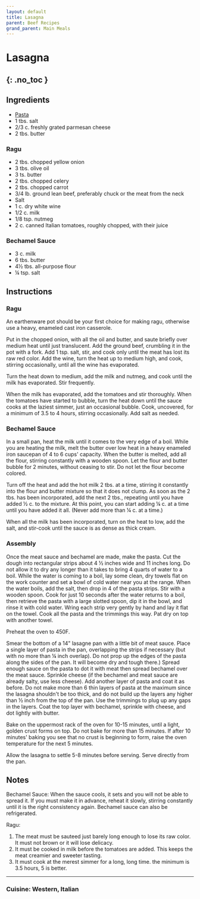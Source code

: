 ```yaml
---
layout: default
title: Lasagna
parent: Beef Recipes
grand_parent: Main Meals
---
```


# Lasagna
{: .no_toc }
---

## Ingredients

<ul>
	<li><a href ="pasta_dough" target = "_blank">Pasta</a></li>
	<li>1 tbs. salt</li>
	<li>2/3 c. freshly grated parmesan cheese</li>
	<li>2 tbs. butter</li>
</ul>

### Ragu
<ul>
	<li>2 tbs. chopped yellow onion</li>
	<li>3 tbs. olive oil</li>
	<li>3 ts. butter</li>
	<li>2 tbs. chopped celery</li>
	<li>2 tbs. chopped carrot</li>
	<li>3/4 lb. ground lean beef, preferably chuck or the meat from the neck</li>
	<li>Salt</li>
	<li>1 c. dry white wine</li>
	<li>1/2 c. milk</li>
	<li>1/8 tsp. nutmeg</li>
	<li>2 c. canned Italian tomatoes, roughly chopped, with their juice</li>
</ul>

### Bechamel Sauce
<ul>
	<li>3 c. milk</li>
	<li>6 tbs. butter</li>
	<li>4½ tbs. all-purpose flour</li>
	<li>¼ tsp. salt</li>
</ul>

## Instructions

### Ragu
An earthenware pot should be your first choice for making ragu, otherwise use a heavy, enameled cast iron casserole.

Put in the chopped onion, with all the oil and butter, and saute briefly over medium heat until just translucent. 
Add the ground beef, crumbling it in the pot with a fork. Add 1 tsp. salt, stir, and cook only until the meat has lost its raw red color. 
Add the wine, turn the heat up to medium high, and cook, stirring occasionally, until all the wine has evaporated.

Turn the heat down to medium, add the milk and nutmeg, and cook until the milk has evaporated. Stir frequently.

When the milk has evaporated, add the tomatoes and stir thoroughly. When the tomatoes have started to bubble, turn the heat down 
until the sauce cooks at the laziest simmer, just an occasional bubble. Cook, uncovered, for a minimum of 3.5 to 4 hours, stirring occasionally. Add salt as needed.

### Bechamel Sauce
In a small pan, heat the milk until it comes to the very edge of a boil. While you are heating the milk, melt the butter over low heat in a heavy enameled iron saucepan of 4 to 6 cups' capacity.
When the butter is melted, add all the flour, stirring constantly with a wooden spoon. Let the flour and butter bubble for 2 minutes,
without ceasing to stir. Do not let the flour become colored.
 
Turn off the heat and add the hot milk 2 tbs. at a time, stirring it constantly into the flour and butter mixture so that it does not clump. As soon as the 2 tbs. has been
incorporated, add the next 2 tbs., repeating until you have added ½ c. to the mixture. At this point, you can start adding ¼ c. at a time until you have added it all.
(Never add more than ¼ c. at a time.)

When all the milk has been incorporated, turn on the heat to low, add the salt, and stir-cook until the sauce is as dense as thick cream.


### Assembly
Once the meat sauce and bechamel are made, make the pasta. Cut the dough into rectangular strips about 4 ½ inches wide and 11 inches long. Do not allow it to dry any longer than it takes
to bring 4 quarts of water to a boil. While the water is coming to a boil, lay some clean, dry towels flat on the work counter and set a bowl of 
cold water near you at the range. When the water boils, add the salt, then drop in 4 of the pasta strips. Stir with a wooden spoon.
Cook for just 10 seconds after the water returns to a boil, then retrieve the pasta with a large slotted spoon, dip it in the bowl,
and rinse it with cold water. Wring each strip very gently by hand and lay it flat on the towel. Cook all the pasta and the trimmings this way. Pat dry on top with another towel.

Preheat the oven to 450F.

Smear the bottom of a 14" lasagne pan with a little bit of meat sauce. Place a single layer of pasta in the pan, overlapping the strips if necessary (but with no more than ¼ inch overlap). 
Do not prop up the edges of the pasta along the sides of the pan. It will become dry and tough there.)
Spread enough sauce on the pasta to dot it with meat then spread bechamel over the meat sauce. Sprinkle cheese (if the bechamel and meat sauce are already salty, use less cheese). 
Add another layer of pasta and coat it as before. Do not make more than 6 thin layers of pasta at the maximum since the lasagna shouldn't be too thick, and do not build up the layers any higher than ½ inch from the top of the pan. 
Use the trimmings to plug up any gaps in the layers. Coat the top layer with bechamel, sprinkle with cheese, and dot lightly with butter.

Bake on the uppermost rack of the oven for 10-15 minutes, until a light, golden crust forms on top. Do not bake for more than 15 minutes. If after 10 minutes' baking you see that no crust is beginning to form, raise the oven temperature for the next 5 minutes.

Allow the lasagna to settle 5-8 minutes before serving. Serve directly from the pan.


## Notes
Bechamel Sauce: When the sauce cools, it sets and you will not be able to spread it. If you must make it in advance, reheat it slowly, stirring constantly until it is the right consistency again. Bechamel sauce can also be refrigerated.

Ragu:
<ol>
	<li>The meat must be sauteed just barely long enough to lose its raw color. It must not brown or it will lose delicacy.</li>
	<li>It must be cooked in milk before the tomatoes are added. This keeps the meat creamier and sweeter tasting.</li>
	<li>It must cook at the merest simmer for a long, long time. the minimum is 3.5 hours, 5 is better.</li>
</ol>

--- 

### Cuisine: Western, Italian